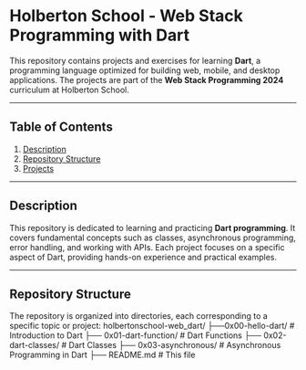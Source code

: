 # Holberton School - Web Stack Programming with Dart

This repository contains projects and exercises for learning **Dart**, a programming language optimized for building web, mobile, and desktop applications. The projects are part of the **Web Stack Programming 2024** curriculum at Holberton School.

---

## Table of Contents
1. [Description](#description)
2. [Repository Structure](#repository-structure)
3. [Projects](#projects)


---

## Description

This repository is dedicated to learning and practicing **Dart programming**. It covers fundamental concepts such as classes, asynchronous programming, error handling, and working with APIs. Each project focuses on a specific aspect of Dart, providing hands-on experience and practical examples.

---

## Repository Structure

The repository is organized into directories, each corresponding to a specific topic or project:
holbertonschool-web_dart/
├──0x00-hello-dart/ # Introduction to Dart
├── 0x01-dart-function/ # Dart Functions
├── 0x02-dart-classes/ # Dart Classes
├── 0x03-asynchronous/ # Asynchronous Programming in Dart
├── README.md # This file
